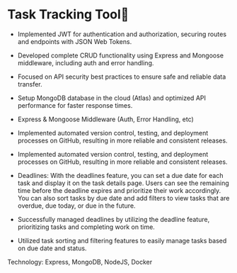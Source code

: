 # Task Tracking Tool🎯

* Implemented JWT for authentication and authorization, securing routes and endpoints with JSON Web Tokens.

* Developed complete CRUD functionality using Express and Mongoose middleware, including auth and error handling.

* Focused on API security best practices to ensure safe and reliable data transfer.

* Setup MongoDB database in the cloud (Atlas) and optimized API performance for faster response times.

* Express & Mongoose Middleware (Auth, Error Handling, etc)

* Implemented automated version control, testing, and deployment processes on GitHub, resulting in more reliable and consistent releases.

* Implemented automated version control, testing, and deployment processes on GitHub, resulting in more reliable and consistent releases.

* Deadlines: With the deadlines feature, you can set a due date for each task and display it on the task details page. Users can see the remaining time before the deadline expires and prioritize their work accordingly. You can also sort tasks by due date and add filters to view tasks that are overdue, due today, or due in the future.

* Successfully managed deadlines by utilizing the deadline feature, prioritizing tasks and completing work on time.

* Utilized task sorting and filtering features to easily manage tasks based on due date and status.

Technology: Express, MongoDB, NodeJS, Docker

